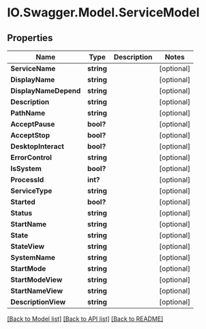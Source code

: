 # IO.Swagger.Model.ServiceModel
## Properties

Name | Type | Description | Notes
------------ | ------------- | ------------- | -------------
**ServiceName** | **string** |  | [optional] 
**DisplayName** | **string** |  | [optional] 
**DisplayNameDepend** | **string** |  | [optional] 
**Description** | **string** |  | [optional] 
**PathName** | **string** |  | [optional] 
**AcceptPause** | **bool?** |  | [optional] 
**AcceptStop** | **bool?** |  | [optional] 
**DesktopInteract** | **bool?** |  | [optional] 
**ErrorControl** | **string** |  | [optional] 
**IsSystem** | **bool?** |  | [optional] 
**ProcessId** | **int?** |  | [optional] 
**ServiceType** | **string** |  | [optional] 
**Started** | **bool?** |  | [optional] 
**Status** | **string** |  | [optional] 
**StartName** | **string** |  | [optional] 
**State** | **string** |  | [optional] 
**StateView** | **string** |  | [optional] 
**SystemName** | **string** |  | [optional] 
**StartMode** | **string** |  | [optional] 
**StartModeView** | **string** |  | [optional] 
**StartNameView** | **string** |  | [optional] 
**DescriptionView** | **string** |  | [optional] 

[[Back to Model list]](../README.md#documentation-for-models) [[Back to API list]](../README.md#documentation-for-api-endpoints) [[Back to README]](../README.md)

